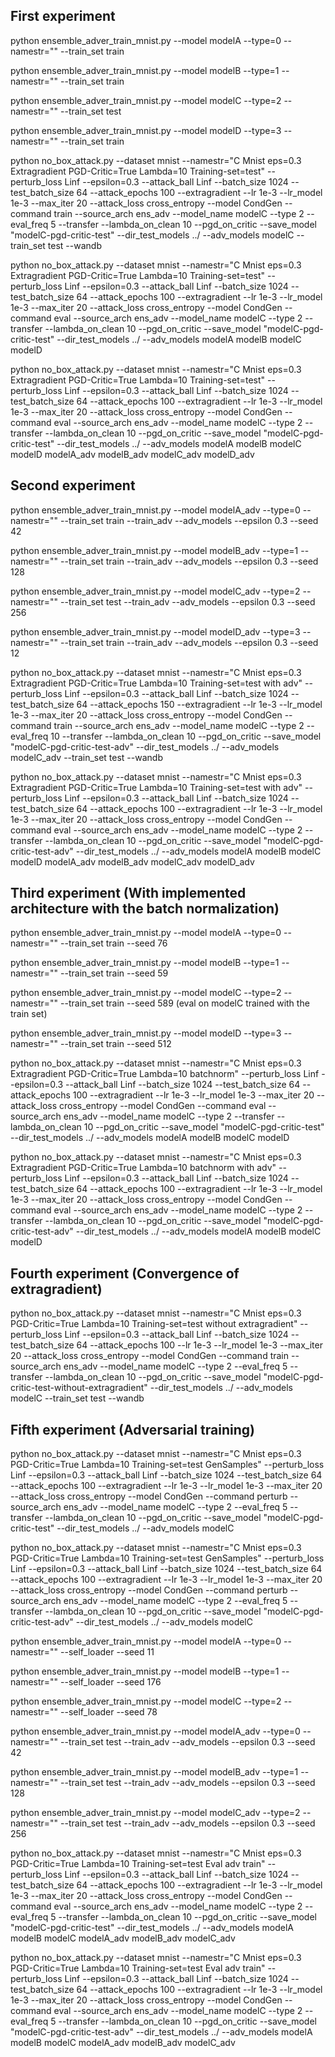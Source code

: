 ## First experiment
python ensemble_adver_train_mnist.py --model modelA --type=0 --namestr="" --train_set train

python ensemble_adver_train_mnist.py --model modelB --type=1 --namestr="" --train_set train

python ensemble_adver_train_mnist.py --model modelC --type=2 --namestr="" --train_set test

python ensemble_adver_train_mnist.py --model modelD --type=3 --namestr="" --train_set train

python no_box_attack.py --dataset mnist --namestr="C Mnist eps=0.3 Extragradient PGD-Critic=True Lambda=10 Training-set=test" --perturb_loss Linf --epsilon=0.3 --attack_ball Linf --batch_size 1024 --test_batch_size 64 --attack_epochs 100 --extragradient --lr 1e-3 --lr_model 1e-3 --max_iter 20 --attack_loss cross_entropy --model CondGen --command train --source_arch ens_adv --model_name modelC --type 2 --eval_freq 5 --transfer --lambda_on_clean 10 --pgd_on_critic --save_model "modelC-pgd-critic-test" --dir_test_models ../ --adv_models modelC --train_set test --wandb

python no_box_attack.py --dataset mnist --namestr="C Mnist eps=0.3 Extragradient PGD-Critic=True Lambda=10 Training-set=test" --perturb_loss Linf --epsilon=0.3 --attack_ball Linf --batch_size 1024 --test_batch_size 64 --attack_epochs 100 --extragradient --lr 1e-3 --lr_model 1e-3 --max_iter 20 --attack_loss cross_entropy --model CondGen --command eval --source_arch ens_adv --model_name modelC --type 2 --transfer --lambda_on_clean 10 --pgd_on_critic --save_model "modelC-pgd-critic-test" --dir_test_models ../ --adv_models modelA modelB modelC modelD

python no_box_attack.py --dataset mnist --namestr="C Mnist eps=0.3 Extragradient PGD-Critic=True Lambda=10 Training-set=test" --perturb_loss Linf --epsilon=0.3 --attack_ball Linf --batch_size 1024 --test_batch_size 64 --attack_epochs 100 --extragradient --lr 1e-3 --lr_model 1e-3 --max_iter 20 --attack_loss cross_entropy --model CondGen --command eval --source_arch ens_adv --model_name modelC --type 2 --transfer --lambda_on_clean 10 --pgd_on_critic --save_model "modelC-pgd-critic-test" --dir_test_models ../ --adv_models modelA modelB modelC modelD modelA_adv modelB_adv modelC_adv modelD_adv


##  Second experiment
python ensemble_adver_train_mnist.py --model modelA_adv --type=0 --namestr="" --train_set train --train_adv --adv_models --epsilon 0.3 --seed 42

python ensemble_adver_train_mnist.py --model modelB_adv --type=1 --namestr="" --train_set train --train_adv --adv_models --epsilon 0.3 --seed 128

python ensemble_adver_train_mnist.py --model modelC_adv --type=2 --namestr="" --train_set test --train_adv --adv_models --epsilon 0.3 --seed 256

python ensemble_adver_train_mnist.py --model modelD_adv --type=3 --namestr="" --train_set train --train_adv --adv_models --epsilon 0.3 --seed 12


python no_box_attack.py --dataset mnist --namestr="C Mnist eps=0.3 Extragradient PGD-Critic=True Lambda=10 Training-set=test with adv" --perturb_loss Linf --epsilon=0.3 --attack_ball Linf --batch_size 1024 --test_batch_size 64 --attack_epochs 150 --extragradient --lr 1e-3 --lr_model 1e-3 --max_iter 20 --attack_loss cross_entropy --model CondGen --command train --source_arch ens_adv --model_name modelC --type 2 --eval_freq 10 --transfer --lambda_on_clean 10 --pgd_on_critic --save_model "modelC-pgd-critic-test-adv" --dir_test_models ../ --adv_models modelC_adv --train_set test --wandb

python no_box_attack.py --dataset mnist --namestr="C Mnist eps=0.3 Extragradient PGD-Critic=True Lambda=10 Training-set=test with adv" --perturb_loss Linf --epsilon=0.3 --attack_ball Linf --batch_size 1024 --test_batch_size 64 --attack_epochs 100 --extragradient --lr 1e-3 --lr_model 1e-3 --max_iter 20 --attack_loss cross_entropy --model CondGen --command eval --source_arch ens_adv --model_name modelC --type 2 --transfer --lambda_on_clean 10 --pgd_on_critic --save_model "modelC-pgd-critic-test-adv" --dir_test_models ../ --adv_models modelA modelB modelC modelD modelA_adv modelB_adv modelC_adv modelD_adv

 
##  Third experiment (With implemented architecture with the batch normalization)
python ensemble_adver_train_mnist.py --model modelA --type=0 --namestr="" --train_set train --seed 76

python ensemble_adver_train_mnist.py --model modelB --type=1 --namestr="" --train_set train --seed 59

python ensemble_adver_train_mnist.py --model modelC --type=2 --namestr="" --train_set train --seed 589 (eval on modelC trained with the train set)

python ensemble_adver_train_mnist.py --model modelD --type=3 --namestr="" --train_set train --seed 512

python no_box_attack.py --dataset mnist --namestr="C Mnist eps=0.3 Extragradient PGD-Critic=True Lambda=10 batchnorm" --perturb_loss Linf --epsilon=0.3 --attack_ball Linf --batch_size 1024 --test_batch_size 64 --attack_epochs 100 --extragradient --lr 1e-3 --lr_model 1e-3 --max_iter 20 --attack_loss cross_entropy --model CondGen --command eval --source_arch ens_adv --model_name modelC --type 2 --transfer --lambda_on_clean 10 --pgd_on_critic --save_model "modelC-pgd-critic-test" --dir_test_models ../ --adv_models modelA modelB modelC modelD

python no_box_attack.py --dataset mnist --namestr="C Mnist eps=0.3 Extragradient PGD-Critic=True Lambda=10 batchnorm with adv" --perturb_loss Linf --epsilon=0.3 --attack_ball Linf --batch_size 1024 --test_batch_size 64 --attack_epochs 100 --extragradient --lr 1e-3 --lr_model 1e-3 --max_iter 20 --attack_loss cross_entropy --model CondGen --command eval --source_arch ens_adv --model_name modelC --type 2 --transfer --lambda_on_clean 10 --pgd_on_critic --save_model "modelC-pgd-critic-test-adv" --dir_test_models ../ --adv_models modelA modelB modelC modelD


##  Fourth experiment (Convergence of extragradient)
python no_box_attack.py --dataset mnist --namestr="C Mnist eps=0.3 PGD-Critic=True Lambda=10 Training-set=test without extragradient" --perturb_loss Linf --epsilon=0.3 --attack_ball Linf --batch_size 1024 --test_batch_size 64 --attack_epochs 100 --lr 1e-3 --lr_model 1e-3 --max_iter 20 --attack_loss cross_entropy --model CondGen --command train --source_arch ens_adv --model_name modelC --type 2 --eval_freq 5 --transfer --lambda_on_clean 10 --pgd_on_critic --save_model "modelC-pgd-critic-test-without-extragradient" --dir_test_models ../ --adv_models modelC --train_set test --wandb


##  Fifth experiment (Adversarial training)
python no_box_attack.py --dataset mnist --namestr="C Mnist eps=0.3 PGD-Critic=True Lambda=10 Training-set=test GenSamples" --perturb_loss Linf --epsilon=0.3 --attack_ball Linf --batch_size 1024 --test_batch_size 64 --attack_epochs 100 --extragradient --lr 1e-3 --lr_model 1e-3 --max_iter 20 --attack_loss cross_entropy --model CondGen --command perturb --source_arch ens_adv --model_name modelC --type 2 --eval_freq 5 --transfer --lambda_on_clean 10 --pgd_on_critic --save_model "modelC-pgd-critic-test" --dir_test_models ../ --adv_models modelC

python no_box_attack.py --dataset mnist --namestr="C Mnist eps=0.3 PGD-Critic=True Lambda=10 Training-set=test GenSamples" --perturb_loss Linf --epsilon=0.3 --attack_ball Linf --batch_size 1024 --test_batch_size 64 --attack_epochs 100 --extragradient --lr 1e-3 --lr_model 1e-3 --max_iter 20 --attack_loss cross_entropy --model CondGen --command perturb --source_arch ens_adv --model_name modelC --type 2 --eval_freq 5 --transfer --lambda_on_clean 10 --pgd_on_critic --save_model "modelC-pgd-critic-test-adv" --dir_test_models ../ --adv_models modelC

python ensemble_adver_train_mnist.py --model modelA --type=0 --namestr="" --self_loader --seed 11

python ensemble_adver_train_mnist.py --model modelB --type=1 --namestr="" --self_loader --seed 176

python ensemble_adver_train_mnist.py --model modelC --type=2 --namestr="" --self_loader --seed 78

python ensemble_adver_train_mnist.py --model modelA_adv --type=0 --namestr="" --train_set test --train_adv --adv_models --epsilon 0.3 --seed 42

python ensemble_adver_train_mnist.py --model modelB_adv --type=1 --namestr="" --train_set test --train_adv --adv_models --epsilon 0.3 --seed 128

python ensemble_adver_train_mnist.py --model modelC_adv --type=2 --namestr="" --train_set test --train_adv --adv_models --epsilon 0.3 --seed 256

python no_box_attack.py --dataset mnist --namestr="C Mnist eps=0.3 PGD-Critic=True Lambda=10 Training-set=test Eval adv train" --perturb_loss Linf --epsilon=0.3 --attack_ball Linf --batch_size 1024 --test_batch_size 64 --attack_epochs 100 --extragradient --lr 1e-3 --lr_model 1e-3 --max_iter 20 --attack_loss cross_entropy --model CondGen --command eval --source_arch ens_adv --model_name modelC --type 2 --eval_freq 5 --transfer --lambda_on_clean 10 --pgd_on_critic --save_model "modelC-pgd-critic-test" --dir_test_models ../ --adv_models modelA modelB modelC modelA_adv modelB_adv modelC_adv

python no_box_attack.py --dataset mnist --namestr="C Mnist eps=0.3 PGD-Critic=True Lambda=10 Training-set=test Eval adv train" --perturb_loss Linf --epsilon=0.3 --attack_ball Linf --batch_size 1024 --test_batch_size 64 --attack_epochs 100 --extragradient --lr 1e-3 --lr_model 1e-3 --max_iter 20 --attack_loss cross_entropy --model CondGen --command eval --source_arch ens_adv --model_name modelC --type 2 --eval_freq 5 --transfer --lambda_on_clean 10 --pgd_on_critic --save_model "modelC-pgd-critic-test-adv" --dir_test_models ../ --adv_models modelA modelB modelC modelA_adv modelB_adv modelC_adv
